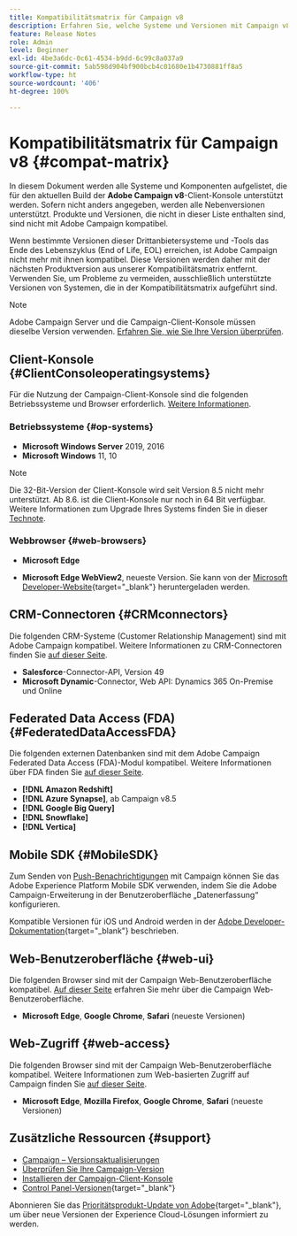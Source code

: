 ```yaml
---
title: Kompatibilitätsmatrix für Campaign v8
description: Erfahren Sie, welche Systeme und Versionen mit Campaign v8 kompatibel sind
feature: Release Notes
role: Admin
level: Beginner
exl-id: 4be3a6dc-0c61-4534-b9dd-6c99c8a037a9
source-git-commit: 5ab598d904bf900bcb4c01680e1b4730881ff8a5
workflow-type: ht
source-wordcount: '406'
ht-degree: 100%

---
```


# Kompatibilitätsmatrix für Campaign v8 {#compat-matrix}

In diesem Dokument werden alle Systeme und Komponenten aufgelistet, die für den aktuellen Build der **Adobe Campaign v8**-Client-Konsole unterstützt werden. Sofern nicht anders angegeben, werden alle Nebenversionen unterstützt. Produkte und Versionen, die nicht in dieser Liste enthalten sind, sind nicht mit Adobe Campaign kompatibel.

Wenn bestimmte Versionen dieser Drittanbietersysteme und -Tools das Ende des Lebenszyklus (End of Life, EOL) erreichen, ist Adobe Campaign nicht mehr mit ihnen kompatibel. Diese Versionen werden daher mit der nächsten Produktversion aus unserer Kompatibilitätsmatrix entfernt. Verwenden Sie, um Probleme zu vermeiden, ausschließlich unterstützte Versionen von Systemen, die in der Kompatibilitätsmatrix aufgeführt sind.

>[!NOTE]
>
>Adobe Campaign Server und die Campaign-Client-Konsole müssen dieselbe Version verwenden. [Erfahren Sie, wie Sie Ihre Version überprüfen](upgrades.md#version).

## Client-Konsole {#ClientConsoleoperatingsystems}

Für die Nutzung der Campaign-Client-Konsole sind die folgenden Betriebssysteme und Browser erforderlich. [Weitere Informationen](connect.md).

### Betriebssysteme {#op-systems}

* **Microsoft Windows Server** 2019, 2016
* **Microsoft Windows** 11, 10

>[!NOTE]
>Die 32-Bit-Version der Client-Konsole wird seit Version 8.5 nicht mehr unterstützt. Ab 8.6. ist die Client-Konsole nur noch in 64 Bit verfügbar. Weitere Informationen zum Upgrade Ihres Systems finden Sie in dieser [Technote](../../technotes/upgrades/console.md).

### Webbrowser {#web-browsers}

* **Microsoft Edge**

* **Microsoft Edge WebView2**, neueste Version. Sie kann von der [Microsoft Developer-Website](http://www.adobe.com/go/acc-ms-webview2-runtime-download_de){target="_blank"} heruntergeladen werden.

## CRM-Connectoren {#CRMconnectors}

Die folgenden CRM-Systeme (Customer Relationship Management) sind mit Adobe Campaign kompatibel. Weitere Informationen zu CRM-Connectoren finden Sie [auf dieser Seite](../connect/crm.md).

* **Salesforce**-Connector-API, Version 49
* **Microsoft Dynamic**-Connector, Web API: Dynamics 365 On-Premise und Online

## Federated Data Access (FDA){#FederatedDataAccessFDA}

Die folgenden externen Datenbanken sind mit dem Adobe Campaign Federated Data Access (FDA)-Modul kompatibel. Weitere Informationen über FDA finden Sie [auf dieser Seite](../connect/fda.md).

* **[!DNL Amazon Redshift]**
* **[!DNL Azure Synapse]**, ab Campaign v8.5
* **[!DNL Google Big Query]**
* **[!DNL Snowflake]**
* **[!DNL Vertica]**

## Mobile SDK {#MobileSDK}

Zum Senden von [Push-Benachrichtigungen](../send/push.md) mit Campaign können Sie das Adobe Experience Platform Mobile SDK verwenden, indem Sie die Adobe Campaign-Erweiterung in der Benutzeroberfläche „Datenerfassung“ konfigurieren.

Kompatible Versionen für iOS und Android werden in der [Adobe Developer-Dokumentation](https://developer.adobe.com/client-sdks/home/){target="_blank"} beschrieben.

## Web-Benutzeroberfläche {#web-ui}

Die folgenden Browser sind mit der Campaign Web-Benutzeroberfläche kompatibel. [Auf dieser Seite](campaign-ui.md#ac-web-ui) erfahren Sie mehr über die Campaign Web-Benutzeroberfläche.

* **Microsoft Edge**, **Google Chrome**, **Safari** (neueste Versionen)

## Web-Zugriff {#web-access}

Die folgenden Browser sind mit der Campaign Web-Benutzeroberfläche kompatibel. Weitere Informationen zum Web-basierten Zugriff auf Campaign finden Sie [auf dieser Seite](connect.md#web-access).

* **Microsoft Edge**, **Mozilla Firefox**, **Google Chrome**, **Safari** (neueste Versionen)

## Zusätzliche Ressourcen {#support}

* [Campaign – Versionsaktualisierungen](upgrades.md)
* [Überprüfen Sie Ihre Campaign-Version](upgrades.md#version)
* [Installieren der Campaign-Client-Konsole](connect.md)
* [Control Panel-Versionen](https://experienceleague.adobe.com/docs/control-panel/using/release-notes.html?lang=de){target="_blank"}

Abonnieren Sie das [Prioritätsprodukt-Update von Adobe](https://www.adobe.com/de/subscription/priority-product-update.html){target="_blank"}, um über neue Versionen der Experience Cloud-Lösungen informiert zu werden.